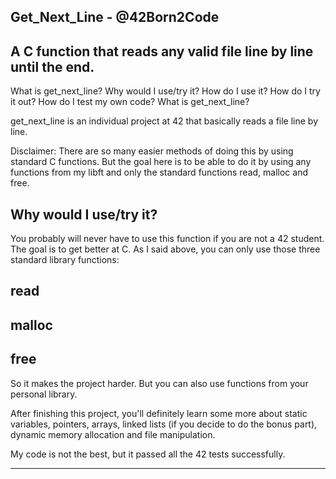   Get_Next_Line - @42Born2Code
--------------------------------
A C function that reads any valid file line by line until the end.
-------------------------------------------------------------------

What is get_next_line?
Why would I use/try it?
How do I use it?
How do I try it out?
How do I test my own code?
What is get_next_line?

get_next_line is an individual project at 42 that basically reads a file line by line.

Disclaimer: There are so many easier methods of doing this by using standard C functions. But the goal here is to be able to do it by using any functions from my libft and only the standard functions read, malloc and free.

Why would I use/try it?
-------------------------

You probably will never have to use this function if you are not a 42 student. The goal is to get better at C. As I said above, you can only use those three standard library functions:

read
------
malloc
------
free
------

So it makes the project harder. But you can also use functions from your personal library.

After finishing this project, you'll definitely learn some more about static variables, pointers, arrays, linked lists (if you decide to do the bonus part), dynamic memory allocation and file manipulation.

My code is not the best, but it passed all the 42 tests successfully.

---------------------------------------------------------------------------------------------------------------------------------------------------------------------------------------------------------
